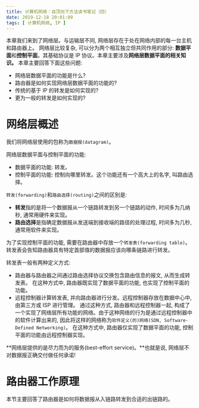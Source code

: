 ```yaml
---
title: 计算机网络：自顶向下方法读书笔记（四）
date: 2019-12-18 20:01:09
tags: [ 计算机网络, IP ]
---
```

本章我们来到了网络层。与运输层不同, 网络层存在于处在网络内部的每一台主机和路由器上。
网络层比较复杂, 可以分为两个相互独立但共同作用的部分: **数据平面**和**控制平面**。其基础协议是 IP 协议。本章主要涉及**网络层数据平面的相关知识。**
本章主要回答下面这些问题:
* 网络层数据平面的功能是什么?
* 路由器是如何实现网络层数据平面的功能的?
* 传统的基于 IP 的转发是如何实现的?
* 更为一般的转发是如何实现的?

# 网络层概述
我们将网络层使用的包称为`数据报(datagram)`。

网络层数据平面与控制平面的功能:
* 数据平面的功能: 转发。
* 控制平面的功能: 控制向哪里转发。这个功能还有一个高大上的名字, 叫路由选择。

`转发(forwarding)`和`路由选择(routing)`之间的区别是:
* **转发**指的是将一个数据报从一个链路转发到另一个链路的动作, 时间多为几纳秒, 通常用硬件来实现。
* **路由选择**是指确定数据报从发送端到接收端的路径的处理过程, 时间多为几秒, 通常用软件来实现。

为了实现控制平面的功能, 需要在路由器中存放一个`转发表(forwarding table)`。转发表会告知路由器具有特定首部值的数据报应该向哪条链路进行转发。

转发表一般有两种定义方式:
* 路由器与路由器之间通过路由选择协议交换包含路由信息的报文, 从而生成转发表。
在这种方式中, 路由器既实现了数据平面的功能, 也实现了控制平面的功能。
* 远程控制器计算转发表, 并向路由器进行分发。远程控制器存放在数据中心中, 由第三方或 ISP 进行管理。
通过这种方式, 路由器和远程控制器一起, 构成了一个实现了网络层所有功能的网络。由于这种网络的行为是通过远程控制器中的软件计算出来的, 因此将这样的网络称为`软件定义(的)网络(SDN, Software-Defined Networking)`。
在这种方式中, 路由器仅实现了数据平面的功能, 控制平面的功能由远程控制器实现。

**网络层提供的是尽力而为的服务(best-effort service)。**也就是说, 网络层不对数据报正确交付做任何承诺!

# 路由器工作原理
本节主要回答了路由器是如何将数据报从入链路转发到合适的出链路的。

